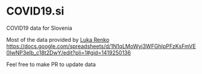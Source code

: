 # COVID19.si

COVID19 data for Slovenia

Most of the data provided by [Luka Renko](https://twitter.com/LukaRenko) https://docs.google.com/spreadsheets/d/1N1qLMoWyi3WFGhIpPFzKsFmVE0IwNP3elb_c18t2DwY/edit?pli=1#gid=1419250136

Feel free to make PR to update data

